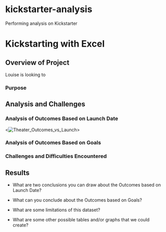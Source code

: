 # kickstarter-analysis
Performing analysis on Kickstarter
# Kickstarting with Excel

## Overview of Project
Louise is looking to 
### Purpose

## Analysis and Challenges

### Analysis of Outcomes Based on Launch Date
<![Theater_Outcomes_vs_Launch](Desktop/myHomework/myFirstRepository/moduleOneChallenge/resources/Theater_Outcomes_vs_Launch.png)>
### Analysis of Outcomes Based on Goals

### Challenges and Difficulties Encountered

## Results

- What are two conclusions you can draw about the Outcomes based on Launch Date?

- What can you conclude about the Outcomes based on Goals?

- What are some limitations of this dataset?

- What are some other possible tables and/or graphs that we could create?
